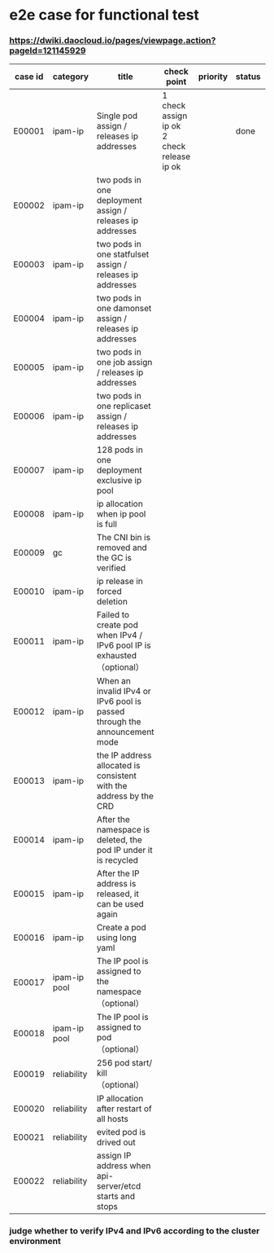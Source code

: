 # e2e case for functional test
### https://dwiki.daocloud.io/pages/viewpage.action?pageId=121145929 ###

| case id | category  | title | check point            | priority | status | other |
|---------|-----------|-------|------------------------|----------|--------|-------|
| E00001  | ipam-ip   | Single pod assign / releases ip addresses |1 check assign ip ok <br> 2 check release ip ok|        | done   |       |
| E00002  | ipam-ip |  two pods in one deployment  assign / releases ip addresses | | | | |
| E00003  | ipam-ip |  two pods in one statfulset  assign / releases ip addresses | | | | |
| E00004  | ipam-ip |  two pods in one damonset  assign / releases ip addresses   | | | | |
| E00005  | ipam-ip |  two pods in one job  assign / releases ip addresses | | | | |
| E00006  | ipam-ip |  two pods in one replicaset  assign / releases ip addresses | | | | |
| E00007  | ipam-ip | 128 pods in one deployment exclusive ip pool | | | | |
| E00008  | ipam-ip | ip allocation when ip pool is full | | | | |
| E00009  | gc | The CNI bin is removed and the GC is verified | | | | |
| E00010  | ipam-ip | ip release in forced deletion | | | | |
| E00011  | ipam-ip | Failed to create pod when IPv4 / IPv6 pool IP is exhausted <br>（optional） | | | | |
| E00012  | ipam-ip | When an invalid IPv4 or IPv6 pool is passed through the announcement mode | | | | |
| E00013  | ipam-ip | the IP address allocated is consistent with the address  by the CRD | | | | |
| E00014  | ipam-ip | After the namespace is deleted, the pod IP under it is recycled | | | | |
| E00015  | ipam-ip | After the IP address is released, it can be used again | | | | |
| E00016  | ipam-ip | Create a pod using long yaml | | | | |
| E00017  | ipam-ip pool | The IP pool is assigned to the namespace <br>（optional） | | | | |
| E00018  | ipam-ip pool |  The IP pool is assigned to pod <br>（optional） | | | | |
| E00019  | reliability | 256 pod start/ kill <br>（optional）| | | | |
| E00020  | reliability | IP allocation after restart of all hosts | | | | |
| E00021  | reliability | evited pod is drived out | | | | |
| E00022  | reliability | assign IP address when api-server/etcd starts and stops | | | | |

### judge whether to verify IPv4 and IPv6 according to the cluster environment ###